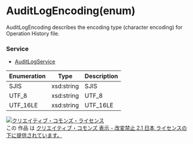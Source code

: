 # AuditLogEncoding(enum)
AuditLogEncoding describes the encoding type (character encoding) for Operation History file.<br>

### Service
+ [AuditLogService](../services/AuditLogService.md)

| Enumeration | Type | Description | 
|---|---|---|
| SJIS | xsd:string | SJIS |
| UTF_8 | xsd:string | UTF_8 |
| UTF_16LE | xsd:string | UTF_16LE |

<a rel="license" href="http://creativecommons.org/licenses/by-nd/2.1/jp/"><img alt="クリエイティブ・コモンズ・ライセンス" style="border-width:0" src="https://i.creativecommons.org/l/by-nd/2.1/jp/88x31.png" /></a><br />この 作品 は <a rel="license" href="http://creativecommons.org/licenses/by-nd/2.1/jp/">クリエイティブ・コモンズ 表示 - 改変禁止 2.1 日本 ライセンスの下に提供されています。</a>
